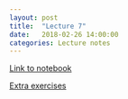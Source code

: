 ```yaml
---
layout: post
title:  "Lecture 7"
date:   2018-02-26 14:00:00
categories: Lecture notes
---
```


[Link to notebook](https://notebooks.azure.com/nbarral/libraries/nm1-7)


[Extra exercises](https://notebooks.azure.com/nbarral/libraries/nm1-7e)
